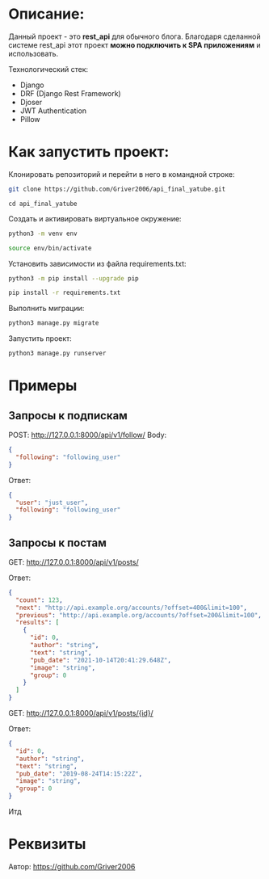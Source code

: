 # Описание:
Данный проект - это **rest_api** для обычного блога. Благодаря сделанной системе rest_api этот проект **можно подключить к SPA приложениям** и использовать.

Технологический стек: 
- Django
- DRF (Django Rest Framework)
- Djoser
- JWT Authentication
- Pillow

# Как запустить проект:
Клонировать репозиторий и перейти в него в командной строке:
```bash
git clone https://github.com/Griver2006/api_final_yatube.git
```
```
cd api_final_yatube
```
Cоздать и активировать виртуальное окружение:
```bash
python3 -m venv env
```
```bash
source env/bin/activate
```

Установить зависимости из файла requirements.txt:
```bash
python3 -m pip install --upgrade pip
```
```bash
pip install -r requirements.txt
```

Выполнить миграции:
```bash
python3 manage.py migrate
```
Запустить проект:
```bash
python3 manage.py runserver
```

# Примеры
## Запросы к подпискам
POST: http://127.0.0.1:8000/api/v1/follow/
Body: 
```json
{
  "following": "following_user"
}
```

Ответ:
```json
{
  "user": "just_user",
  "following": "following_user"
}
```



## Запросы к постам
GET: http://127.0.0.1:8000/api/v1/posts/

Ответ:
```json
{
  "count": 123,
  "next": "http://api.example.org/accounts/?offset=400&limit=100",
  "previous": "http://api.example.org/accounts/?offset=200&limit=100",
  "results": [
    {
      "id": 0,
      "author": "string",
      "text": "string",
      "pub_date": "2021-10-14T20:41:29.648Z",
      "image": "string",
      "group": 0
    }
  ]
}
```

GET: http://127.0.0.1:8000/api/v1/posts/{id}/

Ответ:
```json
{
  "id": 0,
  "author": "string",
  "text": "string",
  "pub_date": "2019-08-24T14:15:22Z",
  "image": "string",
  "group": 0
}
```


Итд

# Реквизиты
Автор: https://github.com/Griver2006
